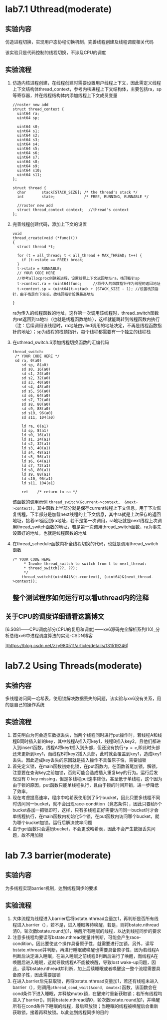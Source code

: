 # lab7.1 Uthread(moderate)

## 实验内容

仿造进程切换，实现用户态协程切换机制，完善线程创建及线程调度相关代码

该实验只是代码控制的线程切换，不涉及CPU的调度

## 实验流程

1. 仿造内核进程创建，在线程创建时需要设置用户线程上下文，因此需定义线程上下文结构体thread_context，参考内核进程上下文结构体，主要包括ra，sp等寄存器，并在线程结构体内添加线程上下文成员变量

   ```
   //roster new add
   struct thread_context {
     uint64 ra;
     uint64 sp;

     uint64 s0;
     uint64 s1;
     uint64 s2;
     uint64 s3;
     uint64 s4;
     uint64 s5;
     uint64 s6;
     uint64 s7;
     uint64 s8;
     uint64 s9;
     uint64 s10;
     uint64 s11;
   };

   struct thread {
     char       stack[STACK_SIZE]; /* the thread's stack */
     int        state;             /* FREE, RUNNING, RUNNABLE */

     //roster new add
     struct thread_context context;  //thread's context
   };
   ```
2. 完善线程创建代码，添加上下文的设置

   ```
   void 
   thread_create(void (*func)())
   {
     struct thread *t;

     for (t = all_thread; t < all_thread + MAX_THREAD; t++) {
       if (t->state == FREE) break;
     }
     t->state = RUNNABLE;
     // YOUR CODE HERE
     //参考allocproc创建新进程，设置线程上下文返回地址ra，栈顶指针sp
     t->context.ra = (uint64)func;     //将传入的函数指针作为线程的返回地址
     t->context.sp = (uint64)t->stack + (STACK_SIZE - 1); //设置栈顶指针，由于栈是向下生长，故栈顶指针设置最高地址

   }
   ```

   ra为传入的线程函数的地址，这样第一次调用该线程时，thread_switch函数内ret返回到ra地址（也就是线程函数地址），这样就能跳转到线程函数内执行（注：后续调用该线程时，ra地址由yiled调用的地址决定，不再是线程函数指针的地址）；sp为线程的栈顶指针，每个线程都需要有一个独立的线程栈
3. 在uthread_switch.S添加线程切换函数的汇编代码

   ```
   thread_switch:
   	/* YOUR CODE HERE */
   	sd ra, 0(a0)
       sd sp, 8(a0)
       sd s0, 16(a0)
       sd s1, 24(a0)
       sd s2, 32(a0)
       sd s3, 40(a0)
       sd s4, 48(a0)
       sd s5, 56(a0)
       sd s6, 64(a0)
       sd s7, 72(a0)
       sd s8, 80(a0)
       sd s9, 88(a0)
       sd s10, 96(a0)
       sd s11, 104(a0)

       ld ra, 0(a1)
       ld sp, 8(a1)
       ld s0, 16(a1)
       ld s1, 24(a1)
       ld s2, 32(a1)
       ld s3, 40(a1)
       ld s4, 48(a1)
       ld s5, 56(a1)
       ld s6, 64(a1)
       ld s7, 72(a1)
       ld s8, 80(a1)
       ld s9, 88(a1)
       ld s10, 96(a1)
       ld s11, 104(a1)

       ret    /* return to ra */
   ```

   该函数的调用示例 `thread_switch(&current->context,  &next->context)`，其中函数上半部分就是保存current线程上下文信息，用于下次恢复线程，下半部分是加载next线程的上下文信息，其中ra就是上次保存的返回地址，接着ret返回到ra地址，若不是第一次调用，ra地址就是next线程上次调用thread_switch函数的地址，若是第一次调用thread_switch函数，ra为事先设置好的地址，也就是线程函数的地址
4. 在thread_schedule函数内补全线程切换的代码，也就是调用thread_switch函数

   ```
   /* YOUR CODE HERE
        * Invoke thread_switch to switch from t to next_thread:
        * thread_switch(??, ??);
        */
       thread_switch((uint64)&(t->context), (uint64)&(next_thread->context));
   ```

   ## 整个测试程序如何运行可以看uthread内的注释

## 关于CPU的调度详细请看这篇博文

[6.S081——CPU调度部分(CPU的复用和调度)——xv6源码完全解析系列(10)\_分析总结xv6中进程调度算法的实现-CSDN博客

](https://blog.csdn.net/zzy980511/article/details/131519246)

# lab7.2 Using Threads(moderate)

## 实验内容

多线程访问同一哈希表，使用锁解决数据丢失的问题，该实验与xv6没有关系，用的是自己的操作系统

## 实验流程

1. 首先明白为何会造车数据丢失，当两个线程同时进行put操作时，若线程A和线程B同时插入新的key，其中线程A插入可key1，线程B插入key2，且他们都进入到insert函数，线程A将key1插入到头部，但还没有执行`*p = e`,即此时头部还未更新到key1，而线程B将key2插入头部，此时就会覆盖到key1，造成key1丢失。因此造成key丢失的原因就是插入操作不具备原子性，需要加锁
2. 首先定义锁，在main函数初始化锁，在put函数内，在函数首尾加锁，解锁，注意要在查询key之前加锁，否则可能会造成插入重复key的行为。运行后发现没有 0 key missing，但是多线程put速率降低，甚至低于单线程，这个因为由于锁的原因，put函数只能单线程执行，且由于锁的时间开销，进一步降低了效率。
3. 现在考虑提高速率，程序中哈希表使用到了5个bucket，因此只要多线程不同时访问同一bucket，就不会出现race-condition（竞态条件），因此只要给5个bucket各加一把锁即可，这样，只有多线程正好需要访问同一bucket时才会单线程执行，在main函数内初始化5个锁，在put函数内访问哪个bucket，就为哪个bucket加锁。运行后解决效率问题
4. 由于get函数只会遍历bucket，不会更改哈希表，因此不会产生数据丢失问题，故不用加锁

# lab 7.3 barrier(moderate)

## 实验内容

为多线程实现barrier机制，达到线程同步的要求

## 实验流程

1. 大体流程为线程进入barrier后将bstate.nthread变量加1，再判断是否所有线程进入barrier（），若不是，进入睡眠等待唤醒，若是，则将bstate.nthread清0，轮次数bstate.round加1，唤醒所有睡眠的线程，以达到线程同步的要求
2. 注意多线程均要读写bstate.nthread变量并判断，可能会产生race-condition，因此要使这个操作具备原子性，就需要进行加锁，另外，读写bstate.nthread并判断，再进行睡眠或唤醒也需要具备原子性，因为若线程A判断后决定进入睡眠，在进入睡眠之前线程B判断后进行了唤醒，而线程A在唤醒后进入睡眠，这就导致线程A不能被唤醒，导致lost wake-up问题，因此，读写bstate.nthread并判断，加上后续睡眠或者唤醒这一整个流程需要具备原子性，因此需要加锁
3. 在进入barrier后先获取锁，再将bstate.nthread变量加1，若还有线程未进入barrier（），则调用`pthread_cond_wait(&cond, &mutex)`函数，该函数会在cond条件下进入睡眠，并释放mutex锁，在醒来时重新获取锁；若所有线程均进入了barrier()，则将bstate.nthread清0，轮次数bstate.round加1，并唤醒所有在cond条件下睡眠的线程，最后释放锁；当睡眠的线程被唤醒后会重新获取锁，接着再释放锁。以此达到线程同步的目的

